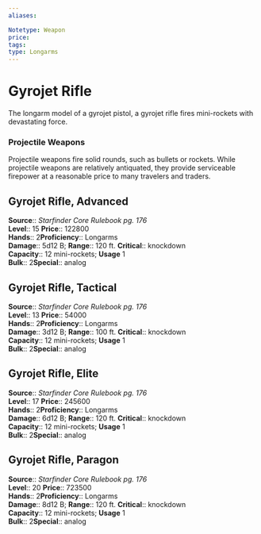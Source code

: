 ```yaml
---
aliases: 

Notetype: Weapon
price: 
tags: 
type: Longarms
---
```


# Gyrojet Rifle

The longarm model of a gyrojet pistol, a gyrojet rifle fires mini-rockets with devastating force.

### Projectile Weapons

Projectile weapons fire solid rounds, such as bullets or rockets. While projectile weapons are relatively antiquated, they provide serviceable firepower at a reasonable price to many travelers and traders.  

## Gyrojet Rifle, Advanced

**Source**:: _Starfinder Core Rulebook pg. 176_  
**Level**:: 15
**Price**:: 122800  
**Hands**:: 2**Proficiency**:: Longarms  
**Damage**:: 5d12 B; 
**Range**:: 120 ft.
**Critical**:: knockdown  
**Capacity**:: 12 mini-rockets; **Usage** 1  
**Bulk**:: 2**Special**:: analog

## Gyrojet Rifle, Tactical

**Source**:: _Starfinder Core Rulebook pg. 176_  
**Level**:: 13
**Price**:: 54000  
**Hands**:: 2**Proficiency**:: Longarms  
**Damage**:: 3d12 B; 
**Range**:: 100 ft.
**Critical**:: knockdown  
**Capacity**:: 12 mini-rockets; **Usage** 1  
**Bulk**:: 2**Special**:: analog

## Gyrojet Rifle, Elite

**Source**:: _Starfinder Core Rulebook pg. 176_  
**Level**:: 17
**Price**:: 245600  
**Hands**:: 2**Proficiency**:: Longarms  
**Damage**:: 6d12 B; 
**Range**:: 120 ft.
**Critical**:: knockdown  
**Capacity**:: 12 mini-rockets; **Usage** 1  
**Bulk**:: 2**Special**:: analog

## Gyrojet Rifle, Paragon

**Source**:: _Starfinder Core Rulebook pg. 176_  
**Level**:: 20
**Price**:: 723500  
**Hands**:: 2**Proficiency**:: Longarms  
**Damage**:: 8d12 B; 
**Range**:: 120 ft.
**Critical**:: knockdown  
**Capacity**:: 12 mini-rockets; **Usage** 1  
**Bulk**:: 2**Special**:: analog
